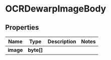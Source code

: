 

# OCRDewarpImageBody


## Properties

| Name | Type | Description | Notes |
|------------ | ------------- | ------------- | -------------|
|**image** | **byte[]** |  |  |



